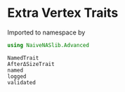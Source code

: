 # Extra Vertex Traits

Imported to namespace by
```julia
using NaiveNASlib.Advanced
```

```@docs
NamedTrait
AfterΔSizeTrait
named
logged
validated
```